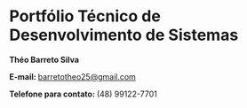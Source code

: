# Portfólio Técnico de Desenvolvimento de Sistemas

<b> Théo Barreto Silva </b>

<b> E-mail: </b> barretotheo25@gmail.com

<b> Telefone para contato: </b> (48) 99122-7701
